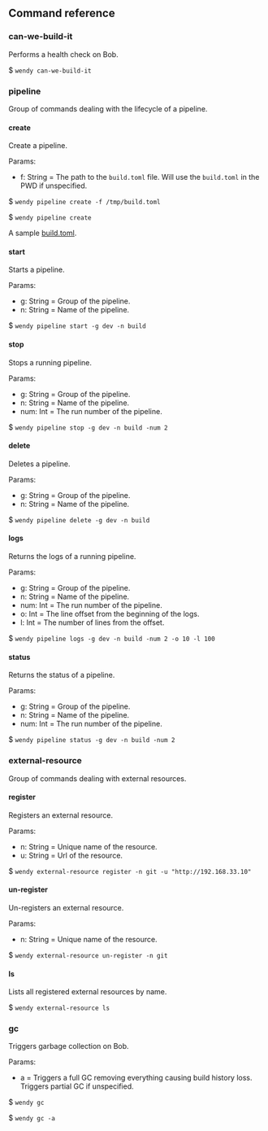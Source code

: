 ## Command reference

### can-we-build-it
Performs a health check on Bob.

$ `wendy can-we-build-it`

### pipeline

Group of commands dealing with the lifecycle of a pipeline.

#### create

Create a pipeline.

Params:
- f: String = The path to the `build.toml` file. Will use the `build.toml` in the PWD if unspecified.

$ `wendy pipeline create -f /tmp/build.toml`

$ `wendy pipeline create`

A sample [build.toml](https://github.com/bob-cd/wendy/blob/master/docs/build.toml).

#### start

Starts a pipeline.

Params:
- g: String = Group of the pipeline.
- n: String = Name of the pipeline.

$ `wendy pipeline start -g dev -n build`

#### stop

Stops a running pipeline.

Params:
- g: String = Group of the pipeline.
- n: String = Name of the pipeline.
- num: Int = The run number of the pipeline.

$ `wendy pipeline stop -g dev -n build -num 2`

#### delete

Deletes a pipeline.

Params:
- g: String = Group of the pipeline.
- n: String = Name of the pipeline.

$ `wendy pipeline delete -g dev -n build`

#### logs

Returns the logs of a running pipeline.

Params:
- g: String = Group of the pipeline.
- n: String = Name of the pipeline.
- num: Int = The run number of the pipeline.
- o: Int = The line offset from the beginning of the logs.
- l: Int = The number of lines from the offset.

$ `wendy pipeline logs -g dev -n build -num 2 -o 10 -l 100`

#### status

Returns the status of a pipeline.

Params:
- g: String = Group of the pipeline.
- n: String = Name of the pipeline.
- num: Int = The run number of the pipeline.

$ `wendy pipeline status -g dev -n build -num 2`

### external-resource

Group of commands dealing with external resources.

#### register

Registers an external resource.

Params:
- n: String = Unique name of the resource.
- u: String = Url of the resource.

$ `wendy external-resource register -n git -u "http://192.168.33.10"`

#### un-register

Un-registers an external resource.

Params:
- n: String = Unique name of the resource.

$ `wendy external-resource un-register -n git`

#### ls

Lists all registered external resources by name.

$ `wendy external-resource ls`

### gc

Triggers garbage collection on Bob.

Params:
- a = Triggers a full GC removing everything causing build history loss. Triggers partial GC
if unspecified.

$ `wendy gc`

$ `wendy gc -a`

